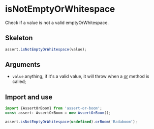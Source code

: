 # isNotEmptyOrWhitespace

Check if a value is not a valid emptyOrWhitespace.

## Skeleton

```ts
assert.isNotEmptyOrWhitespace(value);
```

## Arguments

- `value` anything, if it's a valid value, it will throw when a [or](../or.md) method is called;

## Import and use

```ts
import {AssertOrBoom} from 'assert-or-boom';
const assert: AssertOrBoom = new AssertOrBoom();

assert.isNotEmptyOrWhitespace(undefined).orBoom('Badaboom');
```
